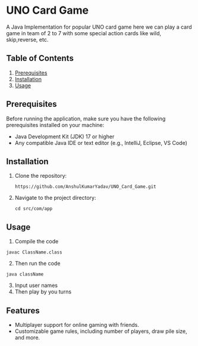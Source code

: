 # UNO Card Game
A Java Implementation for popular UNO card game here we can play a card game in team of 2 to 7 with some special action cards like wild, skip,reverse, etc.
## Table of Contents
1. [Prerequisites](#prerequisites)
2. [Installation](#installation)
3. [Usage](#usage)
## Prerequisites
Before running the application, make sure you have the following prerequisites installed on your machine:
- Java Development Kit (JDK) 17 or higher
- Any compatible Java IDE or text editor (e.g., IntelliJ, Eclipse, VS Code)

## Installation
1. Clone the repository:
   ```
   https://github.com/AnshulKumarYadav/UNO_Card_Game.git
   ```
2. Navigate to the project directory: 
   ```
   cd src/com/app
   ```

## Usage
1. Compile the code
```
javac ClassName.class
```
2. Then run the code
```
java className
```
3. Input user names
4. Then play by you turns

## Features
- Multiplayer support for online gaming with friends.
- Customizable game rules, including number of players, draw pile size, and more.

